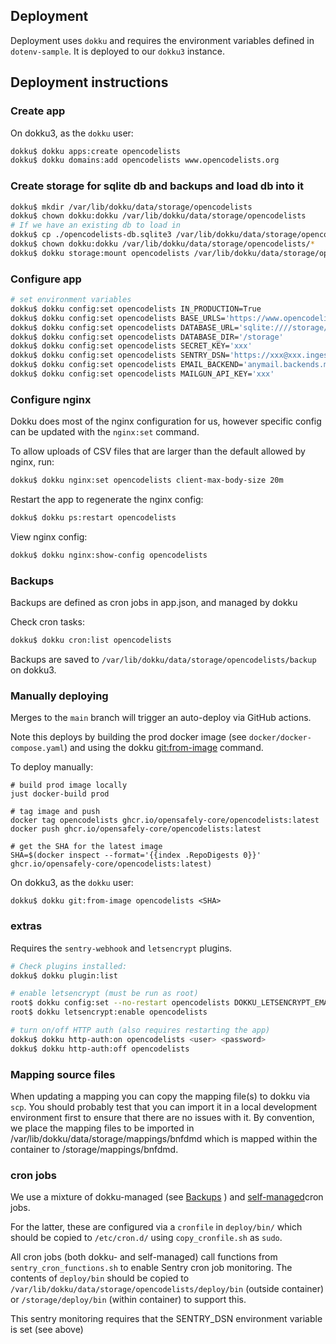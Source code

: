 ## Deployment

Deployment uses `dokku` and requires the environment variables defined in `dotenv-sample`.
It is deployed to our `dokku3` instance.

## Deployment instructions

### Create app

On dokku3, as the `dokku` user:

```sh
dokku$ dokku apps:create opencodelists
dokku$ dokku domains:add opencodelists www.opencodelists.org
```

### Create storage for sqlite db and backups and load db into it
```sh
dokku$ mkdir /var/lib/dokku/data/storage/opencodelists
dokku$ chown dokku:dokku /var/lib/dokku/data/storage/opencodelists
# If we have an existing db to load in
dokku$ cp ./opencodelists-db.sqlite3 /var/lib/dokku/data/storage/opencodelists/db.sqlite3
dokku$ chown dokku:dokku /var/lib/dokku/data/storage/opencodelists/*
dokku$ dokku storage:mount opencodelists /var/lib/dokku/data/storage/opencodelists/:/storage
```

### Configure app

```sh
# set environment variables
dokku$ dokku config:set opencodelists IN_PRODUCTION=True
dokku$ dokku config:set opencodelists BASE_URLS='https://www.opencodelists.org'
dokku$ dokku config:set opencodelists DATABASE_URL='sqlite:////storage/db.sqlite3'
dokku$ dokku config:set opencodelists DATABASE_DIR='/storage'
dokku$ dokku config:set opencodelists SECRET_KEY='xxx'
dokku$ dokku config:set opencodelists SENTRY_DSN='https://xxx@xxx.ingest.sentry.io/xxx'
dokku$ dokku config:set opencodelists EMAIL_BACKEND='anymail.backends.mailgun.EmailBackend'
dokku$ dokku config:set opencodelists MAILGUN_API_KEY='xxx'
```

### Configure nginx
Dokku does most of the nginx configuration for us, however specific config can be updated
with the `nginx:set` command.

To allow uploads of CSV files that are larger than the default allowed by nginx, run:

```sh
dokku$ dokku nginx:set opencodelists client-max-body-size 20m
```

Restart the app to regenerate the nginx config:
```sh
dokku$ dokku ps:restart opencodelists
```

View nginx config:
```sh
dokku$ dokku nginx:show-config opencodelists
```

### Backups
Backups are defined as cron jobs in app.json, and managed by dokku

Check cron tasks:
```sh
dokku$ dokku cron:list opencodelists
```

Backups are saved to `/var/lib/dokku/data/storage/opencodelists/backup` on dokku3.

### Manually deploying

Merges to the `main` branch will trigger an auto-deploy via GitHub actions.

Note this deploys by building the prod docker image (see `docker/docker-compose.yaml`) and using the dokku [git:from-image](https://dokku.com/docs/deployment/methods/git/#initializing-an-app-repository-from-a-docker-image) command.

To deploy manually:

```
# build prod image locally
just docker-build prod

# tag image and push
docker tag opencodelists ghcr.io/opensafely-core/opencodelists:latest
docker push ghcr.io/opensafely-core/opencodelists:latest

# get the SHA for the latest image
SHA=$(docker inspect --format='{{index .RepoDigests 0}}' ghcr.io/opensafely-core/opencodelists:latest)
```

On dokku3, as the `dokku` user:
```
dokku$ dokku git:from-image opencodelists <SHA>
```

### extras

Requires the `sentry-webhook` and `letsencrypt` plugins.


```sh
# Check plugins installed:
dokku$ dokku plugin:list

# enable letsencrypt (must be run as root)
root$ dokku config:set --no-restart opencodelists DOKKU_LETSENCRYPT_EMAIL=<e-mail>
root$ dokku letsencrypt:enable opencodelists

# turn on/off HTTP auth (also requires restarting the app)
dokku$ dokku http-auth:on opencodelists <user> <password>
dokku$ dokku http-auth:off opencodelists
```

### Mapping source files

When updating a mapping you can copy the mapping file(s) to dokku via `scp`.
You should probably test that you can import it in a local development
environment first to ensure that there are no issues with it. By convention, we
place the mapping files to be imported in
/var/lib/dokku/data/storage/mappings/bnfdmd which is mapped within the
container to /storage/mappings/bnfdmd.


### cron jobs

We use a mixture of dokku-managed (see [Backups](#Backups) ) and
[self-managed](https://dokku.com/docs/processes/scheduled-cron-tasks/#self-managed-cron)cron jobs.

For the latter, these are configured via a `cronfile` in `deploy/bin/`
which should be copied to `/etc/cron.d/` using `copy_cronfile.sh` as `sudo`.

All cron jobs (both dokku- and self-managed) call functions from `sentry_cron_functions.sh` to enable
Sentry cron job monitoring. The contents of `deploy/bin` should be copied to
`/var/lib/dokku/data/storage/opencodelists/deploy/bin` (outside container)
or `/storage/deploy/bin` (within container) to support this.

This sentry monitoring requires that the SENTRY_DSN environment variable is set (see above)
